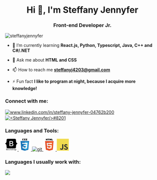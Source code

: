 <h1 align="center">Hi 👋, I'm Steffany Jennyfer</h1>
<h3 align="center">Front-end Developer Jr.</h3>

<p align="left"> <img src="https://komarev.com/ghpvc/?username=steffanyjennyfer&label=Profile%20views&color=0e75b6&style=flat" alt="steffanyjennyfer" /> </p>

- 🌱 I’m currently learning **React.js, Python, Typescript, Java, C++ and C#/.NET**

- 💬 Ask me about **HTML and CSS**

- 📫 How to reach me **steffanyj4203@gmail.com**

- ⚡ Fun fact **I like to program at night, because I acquire more knowledge!**

<h3 align="left">Connect with me:</h3>
<p align="left">
<a href="https://www.linkedin.com/in/steffany-jennyfer-04762b200/" target="blank"><img align="center" src="https://raw.githubusercontent.com/rahuldkjain/github-profile-readme-generator/master/src/images/icons/Social/linked-in-alt.svg" alt="www.linkedin.com/in/steffany-jennyfer-04762b200" height="30" width="40" /></a>
<a href="https://discord.gg/<Steffany Jennyfer/>#8201" target="blank"><img align="center" src="https://raw.githubusercontent.com/rahuldkjain/github-profile-readme-generator/master/src/images/icons/Social/discord.svg" alt="<Steffany Jennyfer/>#8201" height="30" width="40" /></a>
</p>

<h3 align="left">Languages and Tools:</h3>
<p align="left"> <a href="https://getbootstrap.com" target="_blank" rel="noreferrer"> <img src="https://raw.githubusercontent.com/devicons/devicon/master/icons/bootstrap/bootstrap-plain-wordmark.svg" alt="bootstrap" width="40" height="40"/> </a> <a href="https://www.w3schools.com/css/" target="_blank" rel="noreferrer"> <img src="https://raw.githubusercontent.com/devicons/devicon/master/icons/css3/css3-original-wordmark.svg" alt="css3" width="40" height="40"/> </a> <a href="https://git-scm.com/" target="_blank" rel="noreferrer"> <img src="https://www.vectorlogo.zone/logos/git-scm/git-scm-icon.svg" alt="git" width="40" height="40"/> </a> <a href="https://www.w3.org/html/" target="_blank" rel="noreferrer"> <img src="https://raw.githubusercontent.com/devicons/devicon/master/icons/html5/html5-original-wordmark.svg" alt="html5" width="40" height="40"/> </a> <a href="https://developer.mozilla.org/en-US/docs/Web/JavaScript" target="_blank" rel="noreferrer"> <img src="https://raw.githubusercontent.com/devicons/devicon/master/icons/javascript/javascript-original.svg" alt="javascript" width="40" height="40"/> </a> </p>

<div align="left">
<h3>Languages I usually work with:</h3>
 <img height="180em" src="https://github-readme-stats.vercel.app/api/top-langs/?username=steffanyjennyfer&layout=compact&langs_count=7&theme=dracula"/>
</div>
